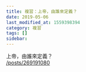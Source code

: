 ```yaml
---
title: 複習：上帝，由誰來定義？
date: 2019-05-06
last_modified_at: 1559398394
category: 複習
tags: []
sidebar: 
---
```


<p>上帝，由誰來定義？<br/>
<a href="/posts/269191080" target="_blank">/posts/269191080</a></p>
<p> </p>
